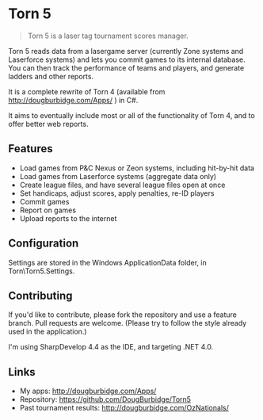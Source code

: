 # Torn 5
> Torn 5 is a laser tag tournament scores manager.

Torn 5 reads data from a lasergame server (currently Zone systems and Laserforce systems) and lets you commit games to its internal database. You can then track the performance of teams and players, and generate ladders and other reports.

It is a complete rewrite of Torn 4 (available from http://dougburbidge.com/Apps/ ) in C#.

It aims to eventually include most or all of the functionality of Torn 4, and to offer better web reports.

## Features

* Load games from P&C Nexus or Zeon systems, including hit-by-hit data
* Load games from Laserforce systems (aggregate data only)
* Create league files, and have several league files open at once
* Set handicaps, adjust scores, apply penalties, re-ID players
* Commit games
* Report on games
* Upload reports to the internet

## Configuration

Settings are stored in the Windows ApplicationData folder, in Torn\Torn5.Settings.


## Contributing

If you'd like to contribute, please fork the repository and use a feature branch. Pull requests are welcome. (Please try to follow the style already used in the application.)

I'm using SharpDevelop 4.4 as the IDE, and targeting .NET 4.0.

## Links

- My apps: http://dougburbidge.com/Apps/
- Repository: https://github.com/DougBurbidge/Torn5
- Past tournament results: http://dougburbidge.com/OzNationals/

